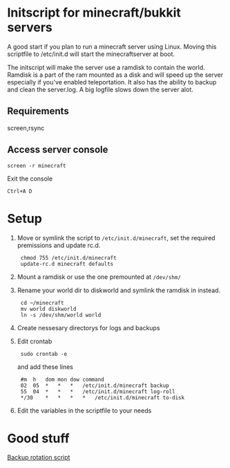 Initscript for minecraft/bukkit servers
=======================================
A good start if you plan to run a minecraft server using Linux.
Moving this scriptfile to /etc/init.d will start the minecraftserver at boot.

The initscript will make the server use a ramdisk to contain the world.
Ramdisk is a part of the ram mounted as a disk and will speed up the
server especially if you've enabled teleportation. It also has the
ability to backup and clean the server.log. A big logfile slows down the
server alot.


Requirements
------------
screen,rsync

Access server console
---------------------

	screen -r minecraft

Exit the console
	
	Ctrl+A D

Setup
=====

1. Move or symlink the script to `/etc/init.d/minecraft`, set the required premissions and update rc.d.

		chmod 755 /etc/init.d/minecraft
		update-rc.d minecraft defaults

2. Mount a ramdisk or use the one premounted at `/dev/shm/`

3. Rename your world dir to diskworld and symlink the ramdisk in instead.

		cd ~/minecraft
		mv world diskworld
		ln -s /dev/shm/world world

4. Create nessesary directorys for logs and backups

5. Edit crontab

		sudo crontab -e

	and add these lines

		#m 	h 	dom	mon	dow	command
		02 	05 	*	*	*	/etc/init.d/minecraft backup
		55 	04 	*	*	*	/etc/init.d/minecraft log-roll
		*/30 	* 	*	*	*	/etc/init.d/minecraft to-disk

6. Edit the variables in the scriptfile to your needs

Good stuff
==========
[Backup rotation script](https://github.com/adamfeuer/rotate-backups)
